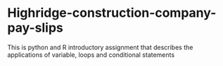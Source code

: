 # Highridge-construction-company-pay-slips
This is  python and R introductory assignment that describes the applications of variable, loops and conditional statements
